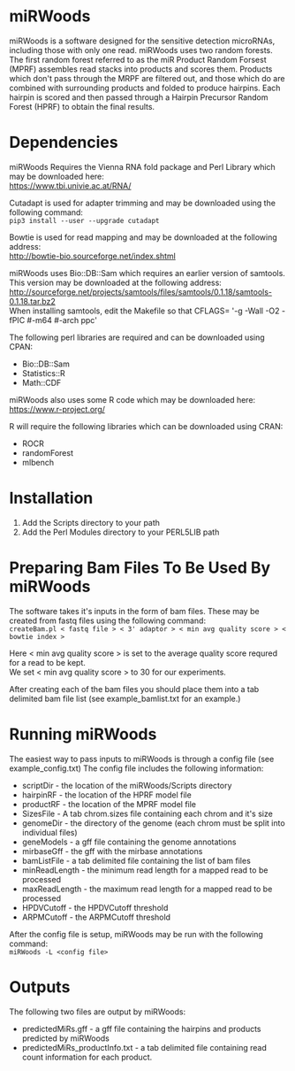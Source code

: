 # miRWoods

miRWoods is a software designed for the
    sensitive detection microRNAs, including those with only one read.
    miRWoods uses two random forests. The 
    first random forest referred to as the miR Product Random Forsest (MPRF) 
    assembles read stacks into products and scores them. Products which 
    don't pass through the MRPF are filtered out, and those which do are 
    combined with surrounding products and folded to produce hairpins. 
    Each hairpin is scored and then passed through a Hairpin Precursor 
    Random Forest (HPRF) to obtain the final results. 
    
# Dependencies

miRWoods Requires the Vienna RNA fold package and Perl Library which may be downloaded here:  
https://www.tbi.univie.ac.at/RNA/

Cutadapt is used for adapter trimming and may be downloaded using the following command:  
`pip3 install --user --upgrade cutadapt`

Bowtie is used for read mapping and may be downloaded at the following address:  
http://bowtie-bio.sourceforge.net/index.shtml

miRWoods uses Bio::DB::Sam which requires an earlier version of samtools.  This version may be downloaded at the following address:  
http://sourceforge.net/projects/samtools/files/samtools/0.1.18/samtools-0.1.18.tar.bz2  
When installing samtools, edit the Makefile so that CFLAGS= '-g -Wall -O2 -fPIC #-m64 #-arch ppc'

The following perl libraries are required and can be downloaded using CPAN:
- Bio::DB::Sam
- Statistics::R
- Math::CDF

miRWoods also uses some R code which may be downloaded here:  
https://www.r-project.org/  

R will require the following libraries which can be downloaded using CRAN:
- ROCR
- randomForest
- mlbench

# Installation

1. Add the Scripts directory to your path
2. Add the Perl Modules directory to your PERL5LIB path

# Preparing Bam Files To Be Used By miRWoods

The software takes it's inputs in the form of bam files.  These may be created from fastq files using the following command:  
`createBam.pl < fastq file > < 3' adaptor > < min avg quality score > < bowtie index >`

Here < min avg quality score > is set to the average quality score requred for a read to be kept.  
We set < min avg quality score > to 30 for our experiments.  

After creating each of the bam files you should place them into a tab delimited bam file list (see example_bamlist.txt for an example.)

# Running miRWoods

The easiest way to pass inputs to miRWoods is through a config file (see example_config.txt)  The config file includes the following information:  
- scriptDir - the location of the miRWoods/Scripts directory
- hairpinRF - the location of the HPRF model file
- productRF - the location of the MPRF model file
- SizesFile - A tab chrom.sizes file containing each chrom and it's size 
- genomeDir - the directory of the genome (each chrom must be split into individual files)
- geneModels - a gff file containing the genome annotations
- mirbaseGff - the gff with the mirbase annotations 
- bamListFile - a tab delimited file containing the list of bam files
- minReadLength - the minimum read length for a mapped read to be processed
- maxReadLength - the maximum read length for a mapped read to be processed
- HPDVCutoff - the HPDVCutoff threshold
- ARPMCutoff - the ARPMCutoff threshold

After the config file is setup, miRWoods may be run with the following command:  
`miRWoods -L <config file>`

# Outputs

The following two files are output by miRWoods:  
- predictedMiRs.gff - a gff file containing the hairpins and products predicted by miRWoods
- predictedMiRs_productInfo.txt - a tab delimited file containing read count information for each product. 
